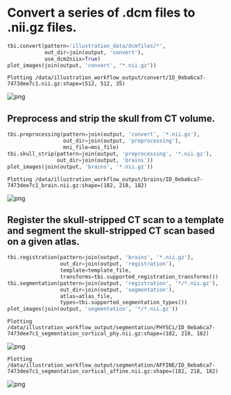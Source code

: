 # Convert a series of .dcm files to .nii.gz files.


```python
tbi.convert(pattern='illustration_data/dcmfiles/*',
            out_dir=join(output, 'convert'), 
            use_dcm2niix=True)
plot_images(join(output, 'convert', "*.nii.gz"))
```

    Plotting /data/illustration_workflow_output/convert/ID_0eba6ca7-7473dee7c1.nii.gz:shape=(512, 512, 35)



    
![png](pngs/output_1_1.png)
    


## Preprocess and strip the skull from CT volume.


```python
tbi.preprocessing(pattern=join(output, 'convert', '*.nii.gz'), 
                  out_dir=join(output, 'preprocessing'),
                  mni_file=mni_file)
tbi.skull_strip(pattern=join(output, 'preprocessing', '*.nii.gz'),
                out_dir=join(output, 'brains'))
plot_images(join(output, 'brains', '*.nii.gz'))
```

    Plotting /data/illustration_workflow_output/brains/ID_0eba6ca7-7473dee7c1_brain.nii.gz:shape=(182, 218, 182)



    
![png](pngs/output_3_1.png)
    


## Register the skull-stripped CT scan to a template and segment the skull-stripped CT scan based on a given atlas.


```python
tbi.registration(pattern=join(output, 'brains', '*.nii.gz'), 
                 out_dir=join(output, 'registration'), 
                 template=template_file,
                 transforms=tbi.supported_registration_transforms())
tbi.segmentation(pattern=join(output, 'registration', '*/*.nii.gz'), 
                 out_dir=join(output, 'segmentation'), 
                 atlas=atlas_file,
                 types=tbi.supported_segmentation_types())
plot_images(join(output, 'segmentation', '*/*.nii.gz'))
```

    Plotting /data/illustration_workflow_output/segmentation/PHYSCi/ID_0eba6ca7-7473dee7c1_segmentation_cortical_phy.nii.gz:shape=(182, 218, 182)



    
![png](pngs/output_5_1.png)
    


    Plotting /data/illustration_workflow_output/segmentation/AFFINE/ID_0eba6ca7-7473dee7c1_segmentation_cortical_affine.nii.gz:shape=(182, 218, 182)



    
![png](pngs/output_5_3.png)
    

